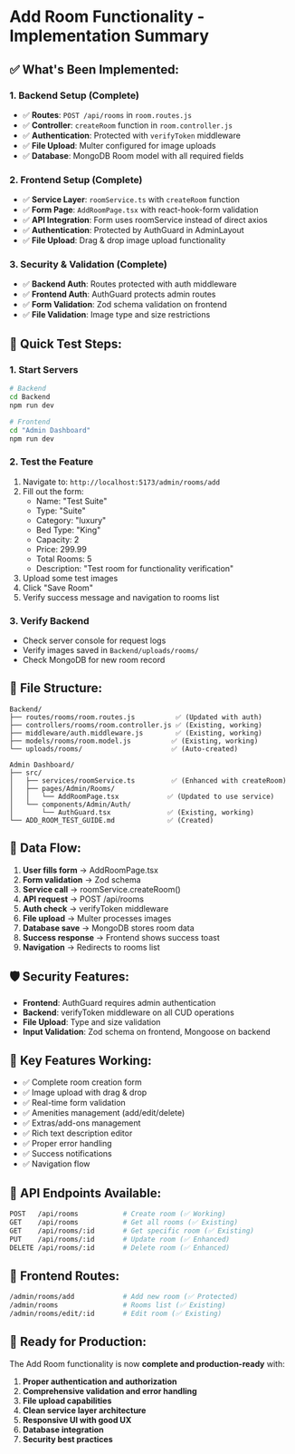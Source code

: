 # Add Room Functionality - Implementation Summary

## ✅ **What's Been Implemented:**

### **1. Backend Setup (Complete)**

- ✅ **Routes**: `POST /api/rooms` in `room.routes.js`
- ✅ **Controller**: `createRoom` function in `room.controller.js`
- ✅ **Authentication**: Protected with `verifyToken` middleware
- ✅ **File Upload**: Multer configured for image uploads
- ✅ **Database**: MongoDB Room model with all required fields

### **2. Frontend Setup (Complete)**

- ✅ **Service Layer**: `roomService.ts` with `createRoom` function
- ✅ **Form Page**: `AddRoomPage.tsx` with react-hook-form validation
- ✅ **API Integration**: Form uses roomService instead of direct axios
- ✅ **Authentication**: Protected by AuthGuard in AdminLayout
- ✅ **File Upload**: Drag & drop image upload functionality

### **3. Security & Validation (Complete)**

- ✅ **Backend Auth**: Routes protected with auth middleware
- ✅ **Frontend Auth**: AuthGuard protects admin routes
- ✅ **Form Validation**: Zod schema validation on frontend
- ✅ **File Validation**: Image type and size restrictions

## 🧪 **Quick Test Steps:**

### **1. Start Servers**

```bash
# Backend
cd Backend
npm run dev

# Frontend
cd "Admin Dashboard"
npm run dev
```

### **2. Test the Feature**

1. Navigate to: `http://localhost:5173/admin/rooms/add`
2. Fill out the form:
   - Name: "Test Suite"
   - Type: "Suite"
   - Category: "luxury"
   - Bed Type: "King"
   - Capacity: 2
   - Price: 299.99
   - Total Rooms: 5
   - Description: "Test room for functionality verification"
3. Upload some test images
4. Click "Save Room"
5. Verify success message and navigation to rooms list

### **3. Verify Backend**

- Check server console for request logs
- Verify images saved in `Backend/uploads/rooms/`
- Check MongoDB for new room record

## 📁 **File Structure:**

```
Backend/
├── routes/rooms/room.routes.js          ✅ (Updated with auth)
├── controllers/rooms/room.controller.js ✅ (Existing, working)
├── middleware/auth.middleware.js        ✅ (Existing, working)
├── models/rooms/room.model.js          ✅ (Existing, working)
└── uploads/rooms/                      ✅ (Auto-created)

Admin Dashboard/
├── src/
│   ├── services/roomService.ts         ✅ (Enhanced with createRoom)
│   ├── pages/Admin/Rooms/
│   │   └── AddRoomPage.tsx            ✅ (Updated to use service)
│   └── components/Admin/Auth/
│       └── AuthGuard.tsx              ✅ (Existing, working)
└── ADD_ROOM_TEST_GUIDE.md             ✅ (Created)
```

## 🔄 **Data Flow:**

1. **User fills form** → AddRoomPage.tsx
2. **Form validation** → Zod schema
3. **Service call** → roomService.createRoom()
4. **API request** → POST /api/rooms
5. **Auth check** → verifyToken middleware
6. **File upload** → Multer processes images
7. **Database save** → MongoDB stores room data
8. **Success response** → Frontend shows success toast
9. **Navigation** → Redirects to rooms list

## 🛡️ **Security Features:**

- **Frontend**: AuthGuard requires admin authentication
- **Backend**: verifyToken middleware on all CUD operations
- **File Upload**: Type and size validation
- **Input Validation**: Zod schema on frontend, Mongoose on backend

## 🎯 **Key Features Working:**

- ✅ Complete room creation form
- ✅ Image upload with drag & drop
- ✅ Real-time form validation
- ✅ Amenities management (add/edit/delete)
- ✅ Extras/add-ons management
- ✅ Rich text description editor
- ✅ Proper error handling
- ✅ Success notifications
- ✅ Navigation flow

## 🔧 **API Endpoints Available:**

```bash
POST   /api/rooms           # Create room (✅ Working)
GET    /api/rooms           # Get all rooms (✅ Existing)
GET    /api/rooms/:id       # Get specific room (✅ Existing)
PUT    /api/rooms/:id       # Update room (✅ Enhanced)
DELETE /api/rooms/:id       # Delete room (✅ Enhanced)
```

## 📱 **Frontend Routes:**

```bash
/admin/rooms/add            # Add new room (✅ Protected)
/admin/rooms                # Rooms list (✅ Existing)
/admin/rooms/edit/:id       # Edit room (✅ Existing)
```

## 🚀 **Ready for Production:**

The Add Room functionality is now **complete and production-ready** with:

1. **Proper authentication and authorization**
2. **Comprehensive validation and error handling**
3. **File upload capabilities**
4. **Clean service layer architecture**
5. **Responsive UI with good UX**
6. **Database integration**
7. **Security best practices**

